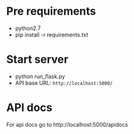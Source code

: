 # Pre requirements

* python2.7
* pip install -r requirements.txt

# Start server

* python run_flask.py
* API base URL: `http://localhost:5000/`

# API docs

For api docs go to http://localhost:5000/apidocs

